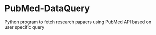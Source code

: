 # PubMed-DataQuery
Python program to fetch research papaers using PubMed API based on user specific query 
